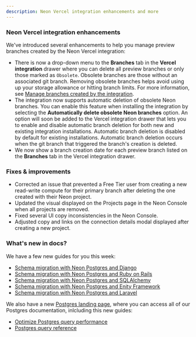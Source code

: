 ```yaml
---
description: Neon Vercel integration enhancements and more
---
```


### Neon Vercel integration enhancements

We've introduced several enhancements to help you manage preview branches created by the Neon Vercel integration:

- There is now a drop-down menu to the **Branches** tab in the **Vercel integration** drawer where you can delete all preview branches or only those marked as `Obsolete`. Obsolete branches are those without an associated git branch. Removing obsolete branches helps avoid using up your storage allowance or hitting branch limits. For more information, see [Manage branches created by the integration](/docs/guides/vercel#manage-branches-created-by-the-integration).
- The integration now supports automatic deletion of obsolete Neon branches. You can enable this feature when installing the integration by selecting the **Automatically delete obsolete Neon branches** option. An option will soon be added to the Vercel integration drawer that lets you to enable and disable automatic branch deletion for both new and existing integration installations. Automatic branch deletion is disabled by default for existing installations. Automatic branch deletion occurs when the git branch that triggered the branch's creation is deleted.
- We now show a branch creation date for each preview branch listed on the **Branches** tab in the Vercel integration drawer.

### Fixes & improvements

- Corrected an issue that prevented a Free Tier user from creating a new read-write compute for their primary branch after deleting the one created with their Neon project. 
- Updated the visual displayed on the Projects page in the Neon Console when all projects are removed.
- Fixed several UI copy inconsistencies in the Neon Console.
- Adjusted copy and links on the connection details modal displayed after creating a new project.

### What's new in docs?

We have a few new guides for you this week:

- [Schema migration with Neon Postgres and Django](https://neon.tech/docs/guides/django-migrations)
- [Schema migration with Neon Postgres and Ruby on Rails](https://neon.tech/docs/guides/rails-migrations)
- [Schema migration with Neon Postgres and SQLAlchemy](https://neon.tech/docs/guides/sqlalchemy-migrations)
- [Schema migration with Neon Postgres and Enity Framework](https://neon.tech/docs/guides/sqlalchemy-migrations)
- [Schema migration with Neon Postgres and Laravel](https://neon.tech/docs/guides/sqlalchemy-migrations)

We also have a new [Postgres landing page](https://neon.tech/docs/postgres/postgres-intro), where you can access all of our Postgres documentation, inlcluding this new guides:

- [Optimize Postgres query performance](https://neon.tech/docs/postgres/query-performance)
- [Postgres query reference](https://neon.tech/docs/postgres/query-reference)
